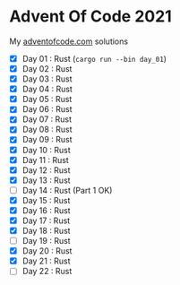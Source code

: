 # Advent Of Code 2021

My [adventofcode.com](https://adventofcode.com/2021) solutions

- [x] Day 01 : Rust (`cargo run --bin day_01`)
- [x] Day 02 : Rust
- [x] Day 03 : Rust
- [x] Day 04 : Rust
- [x] Day 05 : Rust
- [x] Day 06 : Rust
- [x] Day 07 : Rust
- [x] Day 08 : Rust
- [x] Day 09 : Rust
- [x] Day 10 : Rust
- [x] Day 11 : Rust
- [x] Day 12 : Rust
- [x] Day 13 : Rust
- [ ] Day 14 : Rust (Part 1 OK)
- [x] Day 15 : Rust
- [x] Day 16 : Rust
- [x] Day 17 : Rust
- [x] Day 18 : Rust
- [ ] Day 19 : Rust
- [x] Day 20 : Rust
- [x] Day 21 : Rust
- [ ] Day 22 : Rust
